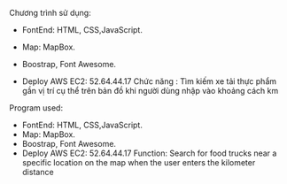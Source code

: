 Chương trình sử dụng:
-	FontEnd: HTML, CSS,JavaScript.

-	Map: MapBox.
-	Boostrap, Font Awesome.
-	Deploy AWS EC2: 52.64.44.17
Chức năng : Tìm kiếm xe tải thực phẩm gần vị trí cụ thể trên bản đồ khi người dùng nhập vào khoảng cách km

Program used:
-	FontEnd: HTML, CSS,JavaScript.
- Map: MapBox.
- Boostrap, Font Awesome.
- Deploy AWS EC2: 52.64.44.17
Function: Search for food trucks near a specific location on the map when the user enters the kilometer distance
